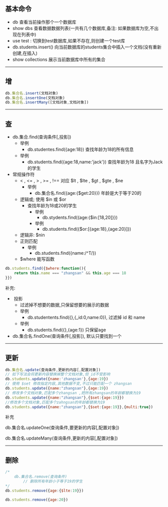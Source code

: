 ## 基本命令

- db   查看当前操作那个一个数据库
- show dbs   查看数据数据列表(一共有几个数据库,备注: 如果数据库为空,不出现在列表中)
- use test  :  切换到test数据库,如果不存在,则创建一个test库
- db.students.insert()  向当前数据库的students集合中插入一个文档(没有重新创建,在插入)
- show collections    展示当前数据库中所有的集合

---

## 增

```javascript
db.集合名.insert(文档对象)
db.集合名.insertOne(文档对象)
db.集合名.insertMany([文档对象,文档对象])
```

---

## 查

- db.集合.find(查询条件[,投影])
  - 举例
    - db.studentes.find({age:18})   查找年龄为18的所有信息
  - 举例
    - db.students.find({age:18,name:'jack'}) 查找年龄为18 且名字为Jack的学生
- 常规操作符
  - < , <= , > , >= , !==  对应 $lt , $lte , $gt , $gte , $ne
    - 举例
      - db.集合名.find({age:{$get:20}})  年龄是大于等于20的
  - 逻辑或; 使用 $in 或 $or
    - 查找年龄为18或20的学生
      - 举例
        - db.stydents.find({age:{$in:[18,20]}})
      - 举例
        - db.students.find({$or:[{age:18},{age:20}]})
  - 逻辑非: $nin
  - 正则匹配
    - 举例
      - db.students.find({name:/^T/})
  - $where 能写函数

```javascript
db.students.find({$where:function(){
    return this.name === "zhangsan" && this.age === 18
}})
```

补充:

- ​	投影
  - 过滤掉不想要的数据,只保留想要的展示的数据
  - 举例
    - db.studentents.find({},{_id:0,name:0}), 过滤掉 id 和 name
  - 举例
    - db.students.find({},{age:1})  只保留age
- db.集合名.findOne(查询条件[,投影]), 默认只要找到一个

---

## 更新

```javascript
db.集合名.update(查询条件,更新的内容[,配置对象])
// 如下写法会将更新内容替换掉整个文档对象,但_id不受影响
db.students.update({name:'zhangsan'},{age:19})
// 使用 $set 修改指定内容,其他数据不变,不过只能匹配一个 zhangsan
db.students.update({name:"zhangsan"},{age:19})
// 修改多个文档对象,匹配多个zhangsan ,把所有zhangsan的年龄都替换为19
db.students.update({name:"zhangsan"},{$set:{age:19}})
//修改多个文档对象,匹配多个zahngsan的年龄都替换为19
db.students.update({name:"zhangsan"},{$set:{age:19}},{multi:true})
```

补充

db.集合名.updateOne(查询条件,要更新的内容[,配置对象])

db.集合名.updateMany(查询条件,更新的内容[,配置对象])

---

## 删除

```javascript
/*
	db.集合名.remove(查询条件)
		// 删除所有年龄小于等于19的学生
*/
db.students.remove({age:{$lte:19}})

db.students.remove({age:20})
```



